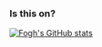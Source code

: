 ### Is this on? 

[![Fogh's GitHub stats](https://github-readme-stats.vercel.app/api?username=fogh&hide=commits,contribs&show_icons=true)](https://github.com/anuraghazra/github-readme-stats)

<!--
**Fogh/fogh** is a ✨ _special_ ✨ repository because its `README.md` (this file) appears on your GitHub profile.

Here are some ideas to get you started:

- 🔭 I’m currently working on ...
- 🌱 I’m currently learning ...
- 👯 I’m looking to collaborate on ...
- 🤔 I’m looking for help with ...
- 💬 Ask me about ...
- 📫 How to reach me: ...
- 😄 Pronouns: ...
- ⚡ Fun fact: ...
-->
